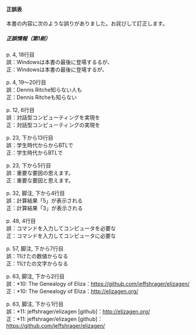 #### 正誤表

本書の内容に次のような誤りがありました。お詫びして訂正します。

##### 正誤情報（第1刷）

p. 4, 18行目  
誤：Windowsは本書の最後に登場するるが、  
正：Windowsは本書の最後に登場するが、

p. 4, 19〜20行目  
誤：Dennis Ritche知らない人も  
正：Dennis Ritcheも知らない

p. 12, 6行目  
誤：対話型コンピューティングを実現を  
正：対話型コンピューティングの実現を

p. 23, 下から13行目  
誤：学生時代からからBTLで  
正：学生時代からBTLで

p. 23, 下から5行目  
誤：重要な要因の思えます。  
正：重要な要因と思えます。

p. 32, 脚注, 下から4行目  
誤：計算結果「5」が表示される  
正：計算結果「3」が表示される

p. 48, 4行目  
誤：コマンドを入力してコンピュータを必要な  
正：コマンドを入力してコンピュータに必要な

p. 57, 脚注, 下から7行目  
誤：11けたの数値からなる  
正：11けたの文字からなる

p. 63, 脚注, 下から2行目  
誤：\*10: The Genealogy of Eliza：https://github.com/jeffshrager/elizagen/  
正：\*10: The Genealogy of Eliza：http://elizagen.org/  

p. 63, 脚注, 下から1行目  
誤：\*11: jeffshrager/elizagen [github]：http://elizagen.org/  
正：\*11: jeffshrager/elizagen [github]：https://github.com/jeffshrager/elizagen/  
